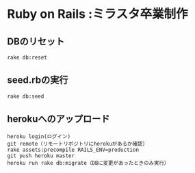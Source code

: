 # Ruby on Rails :ミラスタ卒業制作

## DBのリセット
```
rake db:reset
```

## seed.rbの実行
```
rake db:seed
```

## herokuへのアップロード
```
heroku login(ログイン)
git remote（リモートリポジトリにherokuがあるか確認）
rake assets:precompile RAILS_ENV=production
git push heroku master
heroku run rake db:migrate（DBに変更があったときのみ実行）
```
